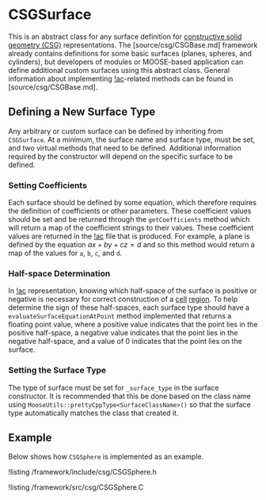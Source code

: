 # CSGSurface

This is an abstract class for any surface definition for [constructive solid geometry (CSG)](syntax/CSG/index.md) representations.
The [source/csg/CSGBase.md] framework already contains definitions for some basic surfaces (planes, spheres, and cylinders), but developers of modules or MOOSE-based application can define additional custom surfaces using this abstract class.
General information about implementing [!ac](CSG)-related methods can be found in [source/csg/CSGBase.md].

## Defining a New Surface Type

Any arbitrary or custom surface can be defined by inheriting from `CSGSurface`.
At a minimum, the surface name and surface type, must be set, and two virtual methods that need to be defined.
Additional information required by the constructor will depend on the specific surface to be defined.

### Setting Coefficients

Each surface should be defined by some equation, which therefore requires the definition of coefficients or other parameters.
These coefficient values should be set and be returned through the `getCoefficients` method which will return a map of the coefficient strings to their values.
These coefficient values are returned in the [!ac](JSON) file that is produced.
For example, a plane is defined by the equation $ax + by + cz = d$ and so this method would return a map of the values for `a`, `b`, `c`, and `d`.

### Half-space Determination

In [!ac](CSG) representation, knowing which half-space of the surface is positive or negative is necessary for correct construction of a [cell](source/csg/CSGBase.md#cells) [region](source/csg/CSGBase.md#regions).
To help determine the sign of these half-spaces, each surface type should have a `evaluateSurfaceEquationAtPoint` method implemented that returns a floating point value, where a positive value indicates that the point lies in the positive half-space, a negative value indicates that the point lies in the negative half-space, and a value of 0 indicates that the point lies on the surface.

### Setting the Surface Type

The type of surface must be set for `_surface_type` in the surface constructor.
It is recommended that this be done based on the class name using `MooseUtils::prettyCppType<SurfaceClassName>()` so that the surface type automatically matches the class that created it.

## Example

Below shows how `CSGSphere` is implemented as an example.

!listing /framework/include/csg/CSGSphere.h

!listing /framework/src/csg/CSGSphere.C

